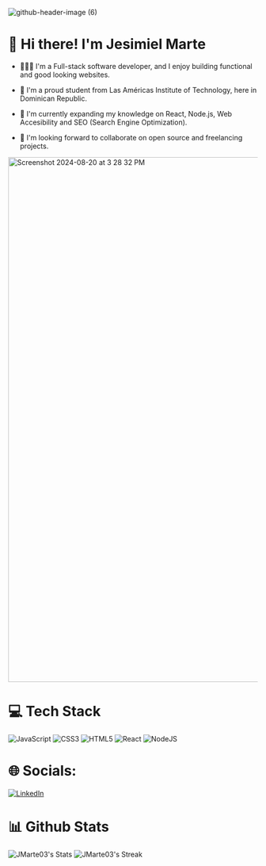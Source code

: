 ![github-header-image (6)](https://github.com/user-attachments/assets/36ab1f16-7308-4c91-bc5a-434d98f9ac81)

# 👋 Hi there! I'm Jesimiel Marte 

- 👩🏻‍💻  I'm a Full-stack software developer, and I enjoy building functional and good looking websites.

- 🏫  I'm a proud student from Las Américas Institute of Technology, here in Dominican Republic.

- 🧠  I'm currently expanding my knowledge on React, Node.js, Web Accesibility and SEO (Search Engine Optimization).

- 🎯  I'm looking forward to collaborate on open source and freelancing projects.
    

<img width="1059" alt="Screenshot 2024-08-20 at 3 28 32 PM" src="https://github.com/user-attachments/assets/b50a18fe-5e01-47e0-8e15-cd7b3a5638d2">

# 💻 Tech Stack

![JavaScript](https://img.shields.io/badge/javascript-%23323330.svg?style=for-the-badge&logo=javascript&logoColor=%23F7DF1E) ![CSS3](https://img.shields.io/badge/css3-%231572B6.svg?style=for-the-badge&logo=css3&logoColor=white) ![HTML5](https://img.shields.io/badge/html5-%23E34F26.svg?style=for-the-badge&logo=html5&logoColor=white) ![React](https://img.shields.io/badge/react-%2320232a.svg?style=for-the-badge&logo=react&logoColor=%2361DAFB) ![NodeJS](https://img.shields.io/badge/node.js-6DA55F?style=for-the-badge&logo=node.js&logoColor=white)

# 🌐 Socials:
[![LinkedIn](https://img.shields.io/badge/LinkedIn-%230077B5.svg?logo=linkedin&logoColor=white)](https://linkedin.com/in/jesimiel-marte-frías-55660a192) 


# 📊 Github Stats

![JMarte03's Stats](https://github-readme-stats.vercel.app/api?username=JMarte03&theme=material-palenight&show_icons=true&hide_border=true&count_private=true) ![JMarte03's Streak](https://github-readme-streak-stats.herokuapp.com/?user=JMarte03&theme=material-palenight&hide_border=true)<!-- Proudly created with GPRM ( https://gprm.itsvg.in ) -->




